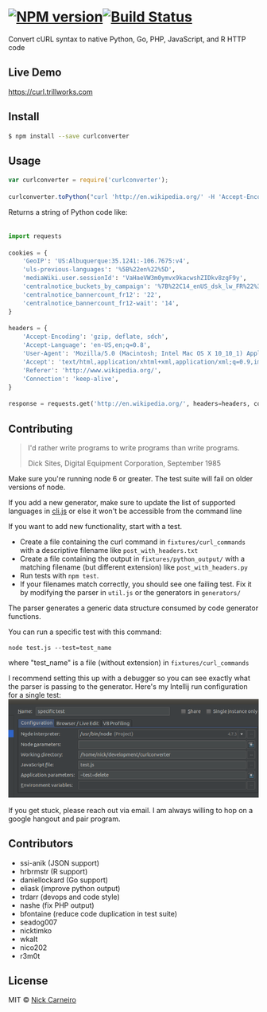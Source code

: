 #  [![NPM version][npm-image]][npm-url][![Build Status](https://travis-ci.org/NickCarneiro/curlconverter.svg)](https://travis-ci.org/NickCarneiro/curlconverter)

Convert cURL syntax to native Python, Go, PHP, JavaScript, and R HTTP code

## Live Demo

https://curl.trillworks.com

## Install

```sh
$ npm install --save curlconverter
```


## Usage

```js
var curlconverter = require('curlconverter');

curlconverter.toPython("curl 'http://en.wikipedia.org/' -H 'Accept-Encoding: gzip, deflate, sdch' -H 'Accept-Language: en-US,en;q=0.8' -H 'User-Agent: Mozilla/5.0 (Macintosh; Intel Mac OS X 10_10_1) AppleWebKit/537.36 (KHTML, like Gecko) Chrome/39.0.2171.95 Safari/537.36' -H 'Accept: text/html,application/xhtml+xml,application/xml;q=0.9,image/webp,*/*;q=0.8' -H 'Referer: http://www.wikipedia.org/' -H 'Cookie: GeoIP=US:Albuquerque:35.1241:-106.7675:v4; uls-previous-languages=%5B%22en%22%5D; mediaWiki.user.sessionId=VaHaeVW3m0ymvx9kacwshZIDkv8zgF9y; centralnotice_buckets_by_campaign=%7B%22C14_enUS_dsk_lw_FR%22%3A%7B%22val%22%3A%220%22%2C%22start%22%3A1412172000%2C%22end%22%3A1422576000%7D%2C%22C14_en5C_dec_dsk_FR%22%3A%7B%22val%22%3A3%2C%22start%22%3A1417514400%2C%22end%22%3A1425290400%7D%2C%22C14_en5C_bkup_dsk_FR%22%3A%7B%22val%22%3A1%2C%22start%22%3A1417428000%2C%22end%22%3A1425290400%7D%7D; centralnotice_bannercount_fr12=22; centralnotice_bannercount_fr12-wait=14' -H 'Connection: keep-alive' --compressed");

```

Returns a string of Python code like:

```python

import requests

cookies = {
    'GeoIP': 'US:Albuquerque:35.1241:-106.7675:v4',
    'uls-previous-languages': '%5B%22en%22%5D',
    'mediaWiki.user.sessionId': 'VaHaeVW3m0ymvx9kacwshZIDkv8zgF9y',
    'centralnotice_buckets_by_campaign': '%7B%22C14_enUS_dsk_lw_FR%22%3A%7B%22val%22%3A%220%22%2C%22start%22%3A1412172000%2C%22end%22%3A1422576000%7D%2C%22C14_en5C_dec_dsk_FR%22%3A%7B%22val%22%3A3%2C%22start%22%3A1417514400%2C%22end%22%3A1425290400%7D%2C%22C14_en5C_bkup_dsk_FR%22%3A%7B%22val%22%3A1%2C%22start%22%3A1417428000%2C%22end%22%3A1425290400%7D%7D',
    'centralnotice_bannercount_fr12': '22',
    'centralnotice_bannercount_fr12-wait': '14',
}

headers = {
    'Accept-Encoding': 'gzip, deflate, sdch',
    'Accept-Language': 'en-US,en;q=0.8',
    'User-Agent': 'Mozilla/5.0 (Macintosh; Intel Mac OS X 10_10_1) AppleWebKit/537.36 (KHTML, like Gecko) Chrome/39.0.2171.95 Safari/537.36',
    'Accept': 'text/html,application/xhtml+xml,application/xml;q=0.9,image/webp,*/*;q=0.8',
    'Referer': 'http://www.wikipedia.org/',
    'Connection': 'keep-alive',
}

response = requests.get('http://en.wikipedia.org/', headers=headers, cookies=cookies)
```

## Contributing

> I'd rather write programs to write programs than write programs.
>
>
> Dick Sites, Digital Equipment Corporation, September 1985

Make sure you're running node 6 or greater. The test suite will fail on older versions of node.

If you add a new generator, make sure to update the list of supported languages in [cli.js](bin/cli.js) or else it won't be accessible from the command line

If you want to add new functionality, start with a test.

- Create a file containing the curl command in `fixtures/curl_commands` with a descriptive filename like `post_with_headers.txt`
- Create a file containing the output in `fixtures/python_output/` with a matching filename (but different extension) like `post_with_headers.py`
- Run tests with `npm test`.
- If your filenames match correctly, you should see one failing test. Fix it by modifying the parser in `util.js` or the generators in `generators/`

The parser generates a generic data structure consumed by code generator functions.

You can run a specific test with this command:

`node test.js --test=test_name`

where "test_name" is a file (without extension) in `fixtures/curl_commands`

I recommend setting this up with a debugger so you can see exactly what the parser is passing to the generator.
Here's my Intellij run configuration for a single test:
![Screenshot of intellij debug configuration](/docs/intellijconfig.png)

If you get stuck, please reach out via email. I am always willing to hop on a google hangout and pair program.

## Contributors

- ssi-anik (JSON support)
- hrbrmstr (R support)
- daniellockard (Go support)
- eliask (improve python output)
- trdarr (devops and code style)
- nashe (fix PHP output)
- bfontaine (reduce code duplication in test suite)
- seadog007
- nicktimko
- wkalt
- nico202
- r3m0t

## License

MIT © [Nick Carneiro](http://trillworks.com)


[npm-url]: https://npmjs.org/package/curlconverter
[npm-image]: https://badge.fury.io/js/curlconverter.svg
